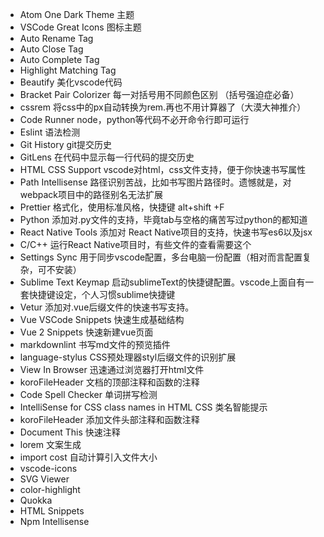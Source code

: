 - Atom One Dark Theme 主题
- VSCode Great Icons 图标主题
- Auto Rename Tag
- Auto Close Tag
- Auto Complete Tag
- Highlight Matching Tag
- Beautify 美化vscode代码
- Bracket Pair Colorizer 每一对括号用不同颜色区别 （括号强迫症必备）
- cssrem 将css中的px自动转换为rem.再也不用计算器了（大漠大神推介）
- Code Runner node，python等代码不必开命令行即可运行
- Eslint 语法检测
- Git History git提交历史
- GitLens 在代码中显示每一行代码的提交历史
- HTML CSS Support vscode对html，css文件支持，便于你快速书写属性
- Path Intellisense 路径识别苦战，比如书写图片路径时。遗憾就是，对webpack项目中的路径别名无法扩展
- Prettier 格式化，使用标准风格，快捷键 alt+shift +F
- Python 添加对.py文件的支持，毕竟tab与空格的痛苦写过python的都知道
- React Native Tools 添加对 React Native项目的支持，快速书写es6以及jsx
- C/C++ 运行React Native项目时，有些文件的查看需要这个
- Settings Sync 用于同步vscode配置，多台电脑一份配置（相对而言配置复杂，可不安装）
- Sublime Text Keymap 启动sublimeText的快捷键配置。vscode上面自有一套快捷键设定，个人习惯sublime快捷键
- Vetur 添加对.vue后缀文件的快速书写支持。
- Vue VSCode Snippets  快速生成基础结构
- Vue 2 Snippets 快速新建vue页面
- markdownlint 书写md文件的预览插件
- language-stylus CSS预处理器styl后缀文件的识别扩展
- View In Browser 迅速通过浏览器打开html文件
- koroFileHeader 文档的顶部注释和函数的注释
- Code Spell Checker 单词拼写检测
- IntelliSense for CSS class names in HTML  CSS 类名智能提示
- koroFileHeader 添加文件头部注释和函数注释
- Document This 快速注释
- lorem 文案生成
- import cost 自动计算引入文件大小
- vscode-icons
- SVG Viewer
- color-highlight
- Quokka
- HTML Snippets
- Npm Intellisense


